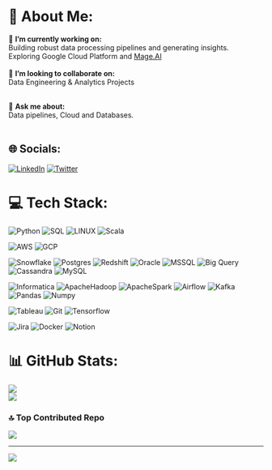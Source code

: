 # 💫 About Me:
🔭 **I’m currently working on:**  <br>Building robust data processing pipelines and generating insights.<br>
Exploring Google Cloud Platform and [Mage.AI](https://www.mage.ai/) 
<br><br>👯 **I’m looking to collaborate on:**  <br>Data Engineering & Analytics Projects<br><br>
<!--🌱**I’m currently learning:**  <br>Advanced AWS Services and <br><br>-->
💬 **Ask me about:**  <br>Data pipelines, Cloud and Databases.<br><br>


## 🌐 Socials:
[![LinkedIn](https://img.shields.io/badge/LinkedIn-%230077B5.svg?logo=linkedin&logoColor=white)](https://www.linkedin.com/in/mohitpatil1007/)
[![Twitter](https://img.shields.io/badge/twitter-%230077B5.svg?logo=x&logoColor=black)](https://twitter.com/realmohitp)

# 💻 Tech Stack:
![Python](https://img.shields.io/badge/python-3670A0?style=for-the-badge&logo=python&logoColor=ffdd54) 
![SQL](https://img.shields.io/badge/sql-%23DD0031?style=for-the-badge&logo=mysql&logoColor=ffdd54) 
![LINUX](https://img.shields.io/badge/Linux-FCC624?style=for-the-badge&logo=linux&logoColor=black)
![Scala](https://img.shields.io/badge/scala-%2338B2AC.svg?style=for-the-badge&logo=tailwind-css&logoColor=white) 

![AWS](https://img.shields.io/badge/AWS-%23FF9900.svg?style=for-the-badge&logo=amazon-aws&logoColor=white) 
![GCP](https://img.shields.io/badge/-gcp-005571?style=for-the-badge&logo=icloud)

![Snowflake](https://img.shields.io/badge/snowflake-%230db7ed.svg?style=for-the-badge&logo=snowflake&logoColor=white) 
![Postgres](https://img.shields.io/badge/postgres-%23316192.svg?style=for-the-badge&logo=postgresql&logoColor=white) 
![Redshift](https://img.shields.io/badge/redshift-%2338B2AC.svg?style=for-the-badge&logo=amazonredshift&logoColor=white) 
![Oracle](https://img.shields.io/badge/oracle-%23DD0031.svg?style=for-the-badge&logo=oracle&logoColor=white) 
![MSSQL](https://img.shields.io/badge/microsoft_sql_server-%23316192.svg?style=for-the-badge&logo=microsoftsqlserver&logoColor=white) 
![Big Query](https://img.shields.io/badge/-big_query-005571?style=for-the-badge&logo=googlebigquery) 
![Cassandra](https://img.shields.io/badge/apache_cassandra-%234ea94b.svg?style=for-the-badge&logo=apachecassandra&logoColor=white) 
![MySQL](https://img.shields.io/badge/mysql-%2300f.svg?style=for-the-badge&logo=mysql&logoColor=white) 


![Informatica](https://img.shields.io/badge/informatica-%232C8EBB.svg?style=for-the-badge&logo=informatica&logoColor=white) 
![ApacheHadoop](https://img.shields.io/badge/apache_hadoop-%23316192.svg?style=for-the-badge&logo=apachehadoop&logoColor=white)
![ApacheSpark](https://img.shields.io/badge/apache_spark-%234ea94b.svg?style=for-the-badge&logo=apachespark&logoColor=white)
![Airflow](https://img.shields.io/badge/-apacheairflow-005571?style=for-the-badge&logo=apacheairflow) 
![Kafka](https://img.shields.io/badge/-apachekafka-23DD0031?style=for-the-badge&logo=apachekafka)
![Pandas](https://img.shields.io/badge/pandas-%23316192.svg?style=for-the-badge&logo=pandas&logoColor=white) 
![Numpy](https://img.shields.io/badge/numpy-%23316192.svg?style=for-the-badge&logo=numpy&logoColor=white) 


![Tableau](https://img.shields.io/badge/-tableau-005571?style=for-the-badge&logo=tableau) 
![Git](https://img.shields.io/badge/-git-005571?style=for-the-badge&logo=git) 
![Tensorflow](https://img.shields.io/badge/-tensorflow-005571?style=for-the-badge&logo=tensorflow)

![Jira](https://img.shields.io/badge/jira-%230A0FFF.svg?style=for-the-badge&logo=jira&logoColor=white) 
![Docker](https://img.shields.io/badge/docker-%230db7ed.svg?style=for-the-badge&logo=docker&logoColor=white) 
![Notion](https://img.shields.io/badge/Notion-%23000000.svg?style=for-the-badge&logo=notion&logoColor=white)
# 📊 GitHub Stats:
<!--![](https://github-readme-stats.vercel.app/api?username=mohitrpatil&theme=dark&hide_border=false&include_all_commits=false&count_private=false)<br/>-->
![](https://github-readme-streak-stats.herokuapp.com/?user=mohitrpatil&theme=dark&hide_border=false)<br/>
![](https://github-readme-stats.vercel.app/api/top-langs/?username=mohitrpatil&theme=dark&hide_border=false&include_all_commits=false&count_private=false&layout=compact)

### 🔝 Top Contributed Repo
![](https://github-contributor-stats.vercel.app/api?username=mohitrpatil&limit=5&theme=tokyonight&combine_all_yearly_contributions=true)

---
[![](https://visitcount.itsvg.in/api?id=mohitrpatil&icon=0&color=0)](https://visitcount.itsvg.in)

<!-- Proudly created with GPRM ( https://gprm.itsvg.in ) -->
